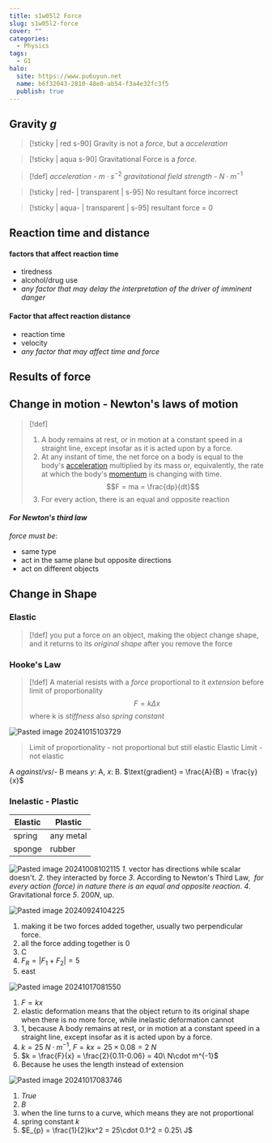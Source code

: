 ```yaml
---
title: s1w05l2 Force
slug: s1w05l2-force
cover: ""
categories:
  - Physics
tags:
  - G1
halo:
  site: https://www.pu6uyun.net
  name: b6f32043-2810-48e0-ab54-f3a4e32fc3f5
  publish: true
---
```

## Gravity $g$

> [!sticky | red s-90]
> Gravity is not a *force*, but a *acceleration*

> [!sticky | aqua s-90]
> Gravitational Force is a *force*. 

> [!def]
> *acceleration* - $m\cdot s^{-2}$
> *gravitational field strength* - $N\cdot m^{-1}$

> [!sticky | red- | transparent | s-95]
> No resultant force  incorrect 

> [!sticky | aqua- | transparent | s-95]
> resultant force = 0


## Reaction time and distance
#### factors that affect reaction time
- tiredness
- alcohol/drug use
- _any factor that may delay the interpretation of the driver of imminent danger_
#### Factor that affect reaction distance
- reaction time
- velocity
- *any factor that may affect time and force*

## Results of force

## Change in motion - Newton's laws of motion
> [!def]
> 1. A body remains at rest, or in motion at a constant speed in a straight line, except insofar as it is acted upon by a force.
> 2. At any instant of time, the net force on a body is equal to the body's [acceleration](https://en.wikipedia.org/wiki/Acceleration "Acceleration") multiplied by its mass or, equivalently, the rate at which the body's [momentum](https://en.wikipedia.org/wiki/Momentum "Momentum") is changing with time.
>  $$F = ma = \frac{dp}{dt}$$
> 3. For every action, there is an equal and opposite reaction

#### _For Newton's third law_
_force must be_:
- same type
- act in the same plane but opposite directions
- act on different objects

## Change in Shape
### Elastic
> [!def] 
> you put a force on an object, making the object change shape, and it returns to its *original shape* after you remove the force
### Hooke's Law
> [!def]
> A material resists with a *force* proportional to it *extension* before limit of proportionality
> $$F=k\Delta x$$
> where k is *stiffness* also *spring constant*

![Pasted image 20241015103729](https://pu6uyun-image.oss-cn-hongkong.aliyuncs.com/Pasted%20image%2020241015103729.png)
> Limit of proportionality - not proportional but still elastic
> Elastic Limit - not elastic

A *against*/*vs*/*-* B means *y*: A, *x*: B.
$\text{gradient} = \frac{A}{B} = \frac{y}{x}$

### Inelastic - Plastic

| Elastic | Plastic   |
| ------- | --------- |
| spring  | any metal |
| sponge  | rubber    |























![Pasted image 20241008102115](https://pu6uyun-image.oss-cn-hongkong.aliyuncs.com/Pasted%20image%2020241008102115.png)
*1.* vector has directions while scalar doesn't.
*2*. they interacted by force
*3*. According to Newton's Third Law,  _for every action (force) in nature there is an equal and opposite reaction_.
*4*. Gravitational force
*5*. $200N$, up.


![Pasted image 20240924104225](https://pu6uyun-image.oss-cn-hongkong.aliyuncs.com/Pasted%20image%2020240924104225.png)
1. making it be two forces added together, usually two perpendicular force.
2. all the force adding together is 0
3. C
4. $F_{R} = |F_{1}+F_{2}| = 5$
5. east

![Pasted image 20241017081550](https://pu6uyun-image.oss-cn-hongkong.aliyuncs.com/Pasted%20image%2020241017081550.png)
1. $F=kx$
2. elastic deformation means that the object return to its original shape when there is no more force, while inelastic deformation cannot
3. 1, because A body remains at rest, or in motion at a constant speed in a straight line, except insofar as it is acted upon by a force.
4. $k = 25 \ N\cdot m^{-1}$, $F = kx = 25\times 0.08 = 2\ N$
5. $k = \frac{F}{x} = \frac{2}{0.11-0.06} = 40\ N\cdot m^{-1}$
6. Because he uses the length instead of extension

![Pasted image 20241017083746](https://pu6uyun-image.oss-cn-hongkong.aliyuncs.com/Pasted%20image%2020241017083746.png)
1. *True*
2. *B*
3. when the line turns to a curve, which means they are not proportional
4. spring constant $k$
5. $E_{p} = \frac{1}{2}kx^2 = 25\cdot 0.1^2 = 0.25\ J$
